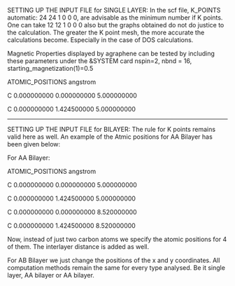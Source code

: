 SETTING UP THE INPUT FILE for SINGLE LAYER: In the scf file, K_POINTS automatic: 24 24 1 0 0 0, are advisable as the minimum number if K points. One can take 12 12 1 0 0 0 also but the graphs obtained do not do justice to the calculation. The greater the K point mesh, the more accurate the calculations become. Especially in the case of DOS calculations.

Magnetic Properties displayed by agraphene can be tested by including these parameters under the &SYSTEM card nspin=2, nbnd = 16, starting_magnetization(1)=0.5

ATOMIC_POSITIONS angstrom 

C 0.000000000 0.000000000 5.000000000 

C 0.000000000 1.424500000 5.000000000


--------------------------------------------------------------------------------


SETTING UP THE INPUT FILE for BILAYER: The rule for K points remains valid here as well. An example of the Atmic positions for AA Bilayer has been given below:

For AA Bilayer:

ATOMIC_POSITIONS angstrom 

C 0.000000000 0.000000000 5.000000000 

C 0.000000000 1.424500000 5.000000000 

C 0.000000000 0.000000000 8.520000000 

C 0.000000000 1.424500000 8.520000000

Now, instead of just two carbon atoms we specify the atomic positions for 4 of them. The interlayer distance is added as well. 

For AB Bilayer we just change the positions of the x and y coordinates. All computation methods remain the same for every type analysed. Be it single layer, AA bilayer or AA bilayer.
